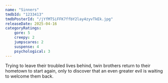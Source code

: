 ```yaml
---
name: "Sinners"
tmdbId: "1233413"
tmdbPosterId: "/jYfMTSiFFK7ffbY2lay4zyvTkEk.jpg"
releaseDate: 2025-04-16
categoryRatings:
    gore: 5
    creepy: 2
    jumpscares: 2
    suspense: 4
    psychological: 3
---
```

Trying to leave their troubled lives behind, twin brothers return to their hometown to start again, only to discover that an even greater evil is waiting to welcome them back.
